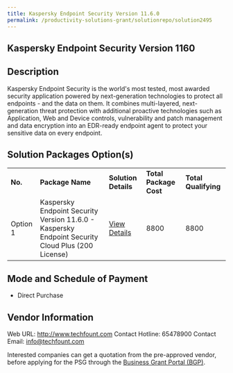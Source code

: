 ```yaml
---
title: Kaspersky Endpoint Security Version 11.6.0
permalink: /productivity-solutions-grant/solutionrepo/solution2495
---
```


## Kaspersky Endpoint Security Version 1160

## Description

Kaspersky Endpoint Security is the world's most tested, most awarded security application powered by next-generation technologies to protect all endpoints - and the data on them.
It combines multi-layered, next-generation threat protection with additional proactive technologies such as Application, Web and Device controls, vulnerability and patch management and data encryption into an EDR-ready endpoint agent to protect your sensitive data on every endpoint.

## Solution Packages Option(s)

<table>
<tr>
<td><b>No.</b></td>
<td><b>Package Name</b></td>
<td><b>Solution Details</b></td>
<td><b>Total Package Cost</b></td>
<td><b>Total Qualifying</b></td>
</tr>
<tr>
<td>Option 1</td>
<td>Kaspersky Endpoint Security Version 11.6.0 - Kaspersky Endpoint Security Cloud Plus (200 License)</td>
<td><a href='https://www.gobusiness.gov.sg/images/psg/Techfount_Systems_20200679_Desensitised_Annex_3_Part_5.pdf'>View Details</a></td>
<td>8800</td>
<td>8800</td>
</tr>
</table>

## Mode and Schedule of Payment

 - Direct Purchase

## Vendor Information

 Web URL: http://www.techfount.com 
Contact Hotline: 65478900 
Contact Email: info@techfount.com 


Interested companies can get a quotation from the pre-approved vendor, before applying for the PSG through the <a href='https://www.businessgrants.gov.sg/'>Business Grant Portal (BGP)</a>.
<script src="/jquery/resize-tables.js"></script>
